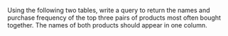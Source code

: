 Using the following two tables, write a query to return the names and purchase frequency of the top three pairs of products most often bought together. The names of both products should appear in one column. 